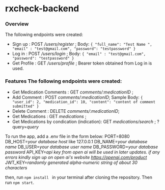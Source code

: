 # rxcheck-backend
### Overview
The following endpoints were created:
- Sign up : POST */users/register* ; 
Body: 
`{
    "full_name": "Test Name ",
    "email" : "test@gmail.com",
    "password": "testpassword"
}`
- Log in : POST  */users/login* ; 
Body: 
`{
    "email" : "test@gmail.com",
    "password": "testpassword"
}`
- Get Profile : GET */users/profile* ; 
Bearer token obtained from Log in is used.



### Features The following endpoints were created: 
- Get Medication Comments : GET *comments/:medicationID* ; 
- Add Comment : POST *comments/:medicationID*; 
Sample Body:
`{ "user_id": 2, "medication_id": 10, "content": "content of comment submitted" }`
- Delete Comment : DELETE *comments/:medicationID*; 
- Get Medications : GET *medications* ; 
- Get Medications by condication (indication): GET *medications/search* ; 
?query=*query*


To run the app, add a .env file in the form below: 
PORT=8080
DB_HOST=*your database host* like 127.0.0.1
DB_NAME=*your database name*
DB_USER=*your database user name*
DB_PASSWORD=*your database password*
API_KEY=*api key from open ai will be used in later updates. if any errors kindly sign up on open ai's website https://openai.com/product*
JWT_KEY=*randomly generated alpha-numeric string of about 30 characters*

then, run  `npm install ` in your terminal after cloning the repository.
Then run  `npm start`.
